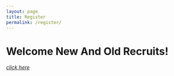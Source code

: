 ```yaml
---
layout: page
title: Register
permalink: /register/
---
```

Welcome New And Old Recruits!
====

[*click here*](https://docs.google.com/forms/d/e/1FAIpQLSdvXVpKTXs-kVheaA-0wMd_AFYaxGw8gkKsA48sc6U9LpWQyQ/viewform)

